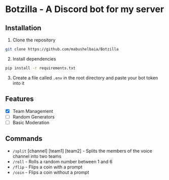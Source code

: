 # Botzilla - A Discord bot for my server
## Installation
1. Clone the repository
```bash
git clone https://github.com/mabushelbaia/Botzilla
```
2. Install dependencies
```bash
pip install -r requirements.txt
```
3. Create a file called `.env` in the root directory and paste your bot token into it

## Features

- [X] Team Management
- [ ] Random Generators
- [ ] Basic Moderation

## Commands
- `/split` [channel] [team1] [team2] - Splits the members of the voice channel into two teams
- `/roll` - Rolls a random number between 1 and 6
- `/flip` - Flips a coin with a prompt
- `/coin` - Flips a coin without a prompt
